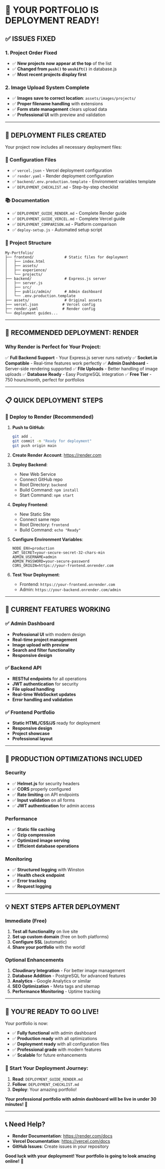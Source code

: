 # 🎉 **YOUR PORTFOLIO IS DEPLOYMENT READY!**

## ✅ **ISSUES FIXED**

### **1. Project Order Fixed**
- ✅ **New projects now appear at the top** of the list
- ✅ **Changed from `push()` to `unshift()`** in database.js
- ✅ **Most recent projects display first**

### **2. Image Upload System Complete**
- ✅ **Images save to correct location**: `assets/images/projects/`
- ✅ **Proper filename handling** with extensions
- ✅ **Form state management** clears upload data
- ✅ **Professional UI** with preview and validation

---

## 🚀 **DEPLOYMENT FILES CREATED**

Your project now includes all necessary deployment files:

### **📁 Configuration Files**
- ✅ `vercel.json` - Vercel deployment configuration
- ✅ `render.yaml` - Render deployment configuration
- ✅ `backend/.env.production.template` - Environment variables template
- ✅ `DEPLOYMENT_CHECKLIST.md` - Step-by-step checklist

### **📚 Documentation**
- ✅ `DEPLOYMENT_GUIDE_RENDER.md` - Complete Render guide
- ✅ `DEPLOYMENT_GUIDE_VERCEL.md` - Complete Vercel guide
- ✅ `DEPLOYMENT_COMPARISON.md` - Platform comparison
- ✅ `deploy-setup.js` - Automated setup script

### **📂 Project Structure**
```
My-Portfolio/
├── frontend/              # Static files for deployment
│   ├── index.html
│   ├── assets/
│   ├── experience/
│   └── projects/
├── backend/               # Express.js server
│   ├── server.js
│   ├── src/
│   ├── public/admin/      # Admin dashboard
│   └── .env.production.template
├── assets/                # Original assets
├── vercel.json           # Vercel config
├── render.yaml           # Render config
└── deployment guides...
```

---

## 🎯 **RECOMMENDED DEPLOYMENT: RENDER**

### **Why Render is Perfect for Your Project:**

✅ **Full Backend Support** - Your Express.js server runs natively
✅ **Socket.io Compatible** - Real-time features work perfectly
✅ **Admin Dashboard** - Server-side rendering supported
✅ **File Uploads** - Better handling of image uploads
✅ **Database Ready** - Easy PostgreSQL integration
✅ **Free Tier** - 750 hours/month, perfect for portfolios

---

## 📋 **QUICK DEPLOYMENT STEPS**

### **🚀 Deploy to Render (Recommended)**

1. **Push to GitHub**:
   ```bash
   git add .
   git commit -m "Ready for deployment"
   git push origin main
   ```

2. **Create Render Account**: https://render.com

3. **Deploy Backend**:
   - New Web Service
   - Connect GitHub repo
   - Root Directory: `backend`
   - Build Command: `npm install`
   - Start Command: `npm start`

4. **Deploy Frontend**:
   - New Static Site
   - Connect same repo
   - Root Directory: `frontend`
   - Build Command: `echo "Ready"`

5. **Configure Environment Variables**:
   ```
   NODE_ENV=production
   JWT_SECRET=your-secure-secret-32-chars-min
   ADMIN_USERNAME=admin
   ADMIN_PASSWORD=your-secure-password
   CORS_ORIGIN=https://your-frontend.onrender.com
   ```

6. **Test Your Deployment**:
   - Frontend: `https://your-frontend.onrender.com`
   - Admin: `https://your-backend.onrender.com/admin`

---

## 🔧 **CURRENT FEATURES WORKING**

### **✅ Admin Dashboard**
- **Professional UI** with modern design
- **Real-time project management**
- **Image upload with preview**
- **Search and filter functionality**
- **Responsive design**

### **✅ Backend API**
- **RESTful endpoints** for all operations
- **JWT authentication** for security
- **File upload handling**
- **Real-time WebSocket updates**
- **Error handling and validation**

### **✅ Frontend Portfolio**
- **Static HTML/CSS/JS** ready for deployment
- **Responsive design**
- **Project showcase**
- **Professional layout**

---

## 🎨 **PRODUCTION OPTIMIZATIONS INCLUDED**

### **Security**
- ✅ **Helmet.js** for security headers
- ✅ **CORS** properly configured
- ✅ **Rate limiting** on API endpoints
- ✅ **Input validation** on all forms
- ✅ **JWT authentication** for admin access

### **Performance**
- ✅ **Static file caching**
- ✅ **Gzip compression**
- ✅ **Optimized image serving**
- ✅ **Efficient database operations**

### **Monitoring**
- ✅ **Structured logging** with Winston
- ✅ **Health check endpoint**
- ✅ **Error tracking**
- ✅ **Request logging**

---

## 💡 **NEXT STEPS AFTER DEPLOYMENT**

### **Immediate (Free)**
1. **Test all functionality** on live site
2. **Set up custom domain** (free on both platforms)
3. **Configure SSL** (automatic)
4. **Share your portfolio** with the world!

### **Optional Enhancements**
1. **Cloudinary Integration** - For better image management
2. **Database Addition** - PostgreSQL for advanced features
3. **Analytics** - Google Analytics or similar
4. **SEO Optimization** - Meta tags and sitemap
5. **Performance Monitoring** - Uptime tracking

---

## 🎉 **YOU'RE READY TO GO LIVE!**

Your portfolio is now:
- ✅ **Fully functional** with admin dashboard
- ✅ **Production ready** with all optimizations
- ✅ **Deployment ready** with all configuration files
- ✅ **Professional grade** with modern features
- ✅ **Scalable** for future enhancements

### **🚀 Start Your Deployment Journey:**

1. **Read**: `DEPLOYMENT_GUIDE_RENDER.md`
2. **Follow**: `DEPLOYMENT_CHECKLIST.md`
3. **Deploy**: Your amazing portfolio!

**Your professional portfolio with admin dashboard will be live in under 30 minutes!** 🌟

---

## 📞 **Need Help?**

- **Render Documentation**: https://render.com/docs
- **Vercel Documentation**: https://vercel.com/docs
- **GitHub Issues**: Create issues in your repository

**Good luck with your deployment! Your portfolio is going to look amazing online!** 🚀
